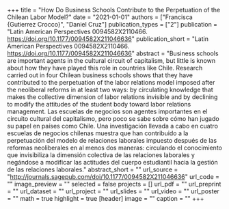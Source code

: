 +++
title = "How Do Business Schools Contribute to the Perpetuation of the Chilean Labor Model?"
date = "2021-01-01"
authors = ["Francisca {Gutierrez Crocco}", "Daniel Cruz"]
publication_types = ["2"]
publication = "Latin American Perspectives 0094582X2110466. https://doi.org/10.1177/0094582X211046636"
publication_short = "Latin American Perspectives 0094582X2110466. https://doi.org/10.1177/0094582X211046636"
abstract = "Business schools are important agents in the cultural circuit of capitalism, but little is known about how they have played this role in countries like Chile. Research carried out in four Chilean business schools shows that they have contributed to the perpetuation of the labor relations model imposed after the neoliberal reforms in at least two ways: by circulating knowledge that makes the collective dimension of labor relations invisible and by declining to modify the attitudes of the student body toward labor relations management.             Las escuelas de negocios son agentes importantes en el circuito cultural del capitalismo, pero poco se sabe sobre cómo han jugado su papel en países como Chile. Una investigación llevada a cabo en cuatro escuelas de negocios chilenas muestra que han contribuido a la perpetuación del modelo de relaciones laborales impuesto después de las reformas neoliberales en al menos dos maneras: circulando el conocimiento que invisibiliza la dimensión colectiva de las relaciones laborales y negándose a modificar las actitudes del cuerpo estudiantil hacia la gestión de las relaciones laborales."
abstract_short = ""
url_source = "http://journals.sagepub.com/doi/10.1177/0094582X211046636"
url_code = ""
image_preview = ""
selected = false
projects = []
url_pdf = ""
url_preprint = ""
url_dataset = ""
url_project = ""
url_slides = ""
url_video = ""
url_poster = ""
math = true
highlight = true
[header]
image = ""
caption = ""
+++
